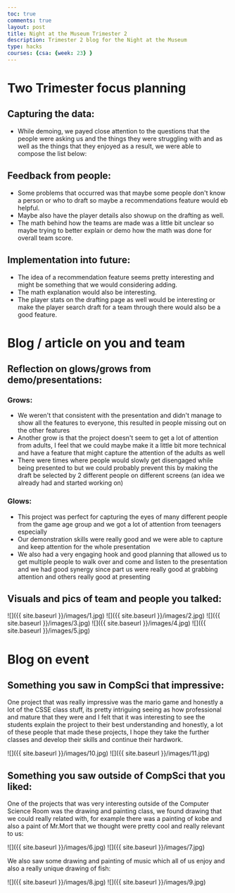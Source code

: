 ```yaml
---
toc: true
comments: true
layout: post
title: Night at the Museum Trimester 2
description: Trimester 2 blog for the Night at the Museum
type: hacks
courses: {csa: {week: 23} }
---
```


# Two Trimester focus planning

## Capturing the data:

- While demoing, we payed close attention to the questions that the people were asking us and the things they were struggling with and as well as the things that they enjoyed as a result, we were able to compose the list below:

## Feedback from people:

- Some problems that occurred was that maybe some people don't know a person or who to draft so maybe a recommendations feature would eb helpful.
- Maybe also have the player details also showup on the drafting as well.
- The math behind how the teams are made was a little bit unclear so maybe trying to better explain or demo how the math was done for overall team score.

## Implementation into future:

- The idea of a recommendation feature seems pretty interesting and might be something that we would considering adding.
- The math explanation would also be interesting.
- The player stats on the drafting page as well would be interesting or make the player search draft for a team through there would also be a good feature.

# Blog / article on you and team

## Reflection on glows/grows from demo/presentations:

### Grows:
- We weren't that consistent with the presentation and didn't manage to show all the features to everyone, this resulted in people missing out on the other features
- Another grow is that the project doesn't seem to get a lot of attention from adults, I feel that we could maybe make it a little bit more technical and have a feature that might capture the attention of the adults as well
- There were times where people would slowly get disengaged while being presented to but we could probably prevent this by making the draft be selected by 2 different people on different screens (an idea we already had and started working on)

### Glows:
- This project was perfect for capturing the eyes of many different people from the game age group and we got a lot of attention from teenagers especially 
- Our demonstration skills were really good and we were able to capture and keep attention for the whole presentation 
- We also had a very engaging hook and good planning that allowed us to get multiple people to walk over and come and listen to the presentation and we had good synergy since part us were really good at grabbing attention and others really good at presenting

## Visuals and pics of team and people you talked:

![]({{ site.baseurl }}/images/1.jpg)
![]({{ site.baseurl }}/images/2.jpg)
![]({{ site.baseurl }}/images/3.jpg)
![]({{ site.baseurl }}/images/4.jpg)
![]({{ site.baseurl }}/images/5.jpg)

# Blog on event

## Something you saw in CompSci that impressive:

One project that was really impressive was the mario game and honestly a lot of the CSSE class stuff, its pretty intriguing seeing as how professional and mature that they were and I felt that it was interesting to see the students explain the project to their best understanding and honestly, a lot of these people that made these projects, I hope they take the further classes and develop their skills and continue their hardwork.

![]({{ site.baseurl }}/images/10.jpg)
![]({{ site.baseurl }}/images/11.jpg)

## Something you saw outside of CompSci that you liked:

One of the projects that was very interesting outside of the Computer Science Room was the drawing and painting class, we found drawing that we could really related with, for example there was a painting of kobe and also a paint of Mr.Mort that we thought were pretty cool and really relevant to us:

![]({{ site.baseurl }}/images/6.jpg)
![]({{ site.baseurl }}/images/7.jpg)

We also saw some drawing and painting of music which all of us enjoy and also a really unique drawing of fish:

![]({{ site.baseurl }}/images/8.jpg)
![]({{ site.baseurl }}/images/9.jpg)

<script src="https://utteranc.es/client.js"
        repo="JishnuS420/BlogCSA"
        issue-term="pathname"
        theme="github-dark"
        crossorigin="anonymous"
        async>
</script>
